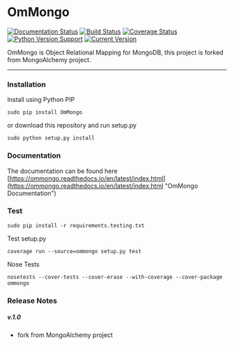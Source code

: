 # OmMongo
[![Documentation Status](https://readthedocs.org/projects/ommongo/badge/?version=latest)](http://ommongo.readthedocs.io/en/latest/?badge=latest)
[![Build Status](https://travis-ci.org/bapakode/OmMongo.svg?branch=master)](https://travis-ci.org/bapakode/OmMongo)
[![Coverage Status](https://coveralls.io/repos/github/bapakode/OmMongo/badge.svg?branch=master)](https://coveralls.io/github/bapakode/OmMongo?branch=master)
[![Python Version Support](https://img.shields.io/badge/python-2.7%20--%203.5-blue.svg)](https://www.python.org/)
[![Current Version](https://img.shields.io/badge/version-1.0-green.svg)](https://github.com/bapakode/OmMongo/releases)

OmMongo is Object Relational Mapping for MongoDB, this project is forked from MongoAlchemy project.

--------
### Installation

Install using Python PIP
	
	sudo pip install OmMongo

or download this repository and run setup.py

	sudo python setup.py install

### Documentation

The documentation can be found here [https://ommongo.readthedocs.io/en/latest/index.html](https://ommongo.readthedocs.io/en/latest/index.html "OmMongo Documentation")

### Test

	sudo pip install -r requirements.testing.txt

Test setup.py

	coverage run --source=ommongo setup.py test

Nose Tests

	nosetests --cover-tests --cover-erase --with-coverage --cover-package ommongo

### Release Notes

##### v.1.0

- fork from MongoAlchemy project